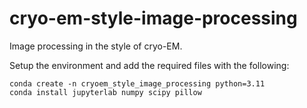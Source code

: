 # cryo-em-style-image-processing
Image processing in the style of cryo-EM.

Setup the environment and add the required files with the following:

```shell
conda create -n cryoem_style_image_processing python=3.11
conda install jupyterlab numpy scipy pillow
```
